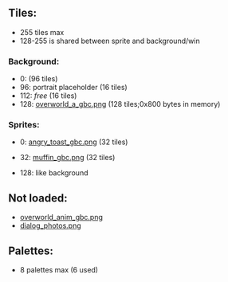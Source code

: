 ## Tiles:
* 255 tiles max
* 128-255 is shared between sprite and background/win 

### Background:
* 0: (96 tiles)
* 96: portrait placeholder (16 tiles)
* 112: *free* (16 tiles)
* 128: [overworld_a_gbc.png](pix/overworld_a_gbc.png) (128 tiles;0x800 bytes in memory)

### Sprites:
* 0: [angry_toast_gbc.png](pix/angry_toast_gbc.png) (32 tiles)
* 32: [muffin_gbc.png](pix/muffin_gbc.png) (32 tiles)

* 128: like background

## Not loaded:
* [overworld_anim_gbc.png](pix/overworld_anim_gbc.png)
* [dialog_photos.png](pix/dialog_photos.png)

## Palettes:
* 8 palettes max (6 used)